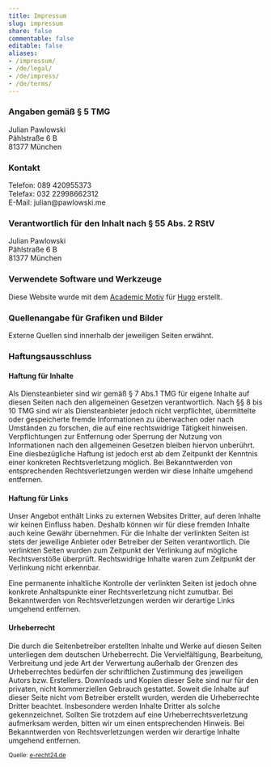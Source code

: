 ```yaml
---
title: Impressum
slug: impressum
share: false
commentable: false
editable: false
aliases:
- /impressum/
- /de/legal/
- /de/impress/
- /de/terms/
---
```


### Angaben gemäß § 5 TMG

<div itemscope itemtype="http://schema.org/Person">
  <span itemprop="name">Julian Pawlowski</span><br />
  <div itemprop="address" itemscope itemtype="http://schema.org/PostalAddress">
    <span itemprop="streetAddress">Pählstraße 6 B</span><br />
    <span itemprop="postalCode">81377</span>
    <span itemprop="addressLocality">München</span><br />
  </div>

### Kontakt

  Telefon: <span itemprop="telephone">&#048;&#056;&#057;&#032;&#052;&#050;&#048;&#057;&#053;&#053;&#051;&#055;&#051;</span><br />
  Telefax: <span itemprop="telephone">&#048;&#051;&#050;&#032;&#050;&#050;&#057;&#057;&#056;&#054;&#054;&#050;&#051;&#049;&#050;</span><br />
  E-Mail: <span itemprop="email">&#106;&#117;&#108;&#105;&#097;&#110;&#064;&#112;&#097;&#119;&#108;&#111;&#119;&#115;&#107;&#105;&#046;&#109;&#101;</span>
</div>


### Verantwortlich für den Inhalt nach § 55 Abs. 2 RStV

<div itemscope itemtype="http://schema.org/Person">
  <span itemprop="name">Julian Pawlowski</span><br />
  <div itemprop="address" itemscope itemtype="http://schema.org/PostalAddress">
    <span itemprop="streetAddress">Pählstraße 6 B</span><br />
    <span itemprop="postalCode">81377</span>
    <span itemprop="addressLocality">München</span><br />
  </div>
</div>


### Verwendete Software und Werkzeuge

Diese Website wurde mit dem 
<a href="https://sourcethemes.com/academic/" target="_blank" rel="noopener">Academic Motiv</a> für
<a href="https://gohugo.io" target="_blank" rel="noopener">Hugo</a> erstellt.


### Quellenangabe für Grafiken und Bilder

Externe Quellen sind innerhalb der jeweiligen Seiten erwähnt.


### Haftungsausschluss

#### Haftung für Inhalte
Als Diensteanbieter sind wir gemäß § 7 Abs.1 TMG für eigene Inhalte auf diesen Seiten nach den allgemeinen Gesetzen verantwortlich. Nach §§ 8 bis 10 TMG sind wir als Diensteanbieter jedoch nicht verpflichtet, übermittelte oder gespeicherte fremde Informationen zu überwachen oder nach Umständen zu forschen, die auf eine rechtswidrige Tätigkeit hinweisen.
Verpflichtungen zur Entfernung oder Sperrung der Nutzung von Informationen nach den allgemeinen Gesetzen bleiben hiervon unberührt. Eine diesbezügliche Haftung ist jedoch erst ab dem Zeitpunkt der Kenntnis einer konkreten Rechtsverletzung möglich. Bei Bekanntwerden von entsprechenden Rechtsverletzungen werden wir diese Inhalte umgehend entfernen.

#### Haftung für Links
Unser Angebot enthält Links zu externen Websites Dritter, auf deren Inhalte wir keinen Einfluss haben. Deshalb können wir für diese fremden Inhalte auch keine Gewähr übernehmen. Für die Inhalte der verlinkten Seiten ist stets der jeweilige Anbieter oder Betreiber der Seiten verantwortlich. Die verlinkten Seiten wurden zum Zeitpunkt der Verlinkung auf mögliche Rechtsverstöße überprüft. Rechtswidrige Inhalte waren zum Zeitpunkt der Verlinkung nicht erkennbar.

Eine permanente inhaltliche Kontrolle der verlinkten Seiten ist jedoch ohne konkrete Anhaltspunkte einer Rechtsverletzung nicht zumutbar. Bei Bekanntwerden von Rechtsverletzungen werden wir derartige Links umgehend entfernen.

#### Urheberrecht
Die durch die Seitenbetreiber erstellten Inhalte und Werke auf diesen Seiten unterliegen dem deutschen Urheberrecht. Die Vervielfältigung, Bearbeitung, Verbreitung und jede Art der Verwertung außerhalb der Grenzen des Urheberrechtes bedürfen der schriftlichen Zustimmung des jeweiligen Autors bzw. Erstellers. Downloads und Kopien dieser Seite sind nur für den privaten, nicht kommerziellen Gebrauch gestattet.
Soweit die Inhalte auf dieser Seite nicht vom Betreiber erstellt wurden, werden die Urheberrechte Dritter beachtet. Insbesondere werden Inhalte Dritter als solche gekennzeichnet. Sollten Sie trotzdem auf eine Urheberrechtsverletzung aufmerksam werden, bitten wir um einen entsprechenden Hinweis. Bei Bekanntwerden von Rechtsverletzungen werden wir derartige Inhalte umgehend entfernen.


<sup>Quelle: <a href="https://e-recht24.de/" target="_blank">e-recht24.de</a></sup>
